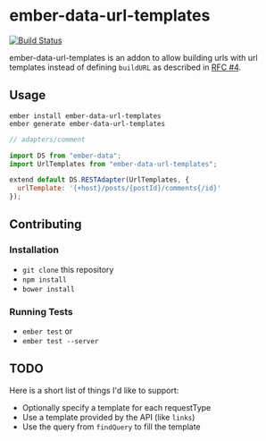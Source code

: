 # ember-data-url-templates

[![Build Status](https://travis-ci.org/amiel/ember-data-url-templates.svg)](https://travis-ci.org/amiel/ember-data-url-templates)

ember-data-url-templates is an addon to allow building urls with url templates instead of
defining `buildURL` as described in [RFC #4](https://github.com/emberjs/rfcs/pull/4).

## Usage

```shell
ember install ember-data-url-templates
ember generate ember-data-url-templates
```

```javascript
// adapters/comment

import DS from "ember-data";
import UrlTemplates from "ember-data-url-templates";

extend default DS.RESTAdapter(UrlTemplates, {
  urlTemplate: '{+host}/posts/{postId}/comments{/id}'
});
```

## Contributing

### Installation

* `git clone` this repository
* `npm install`
* `bower install`

### Running Tests

* `ember test` or
* `ember test --server`

## TODO

Here is a short list of things I'd like to support:

* Optionally specify a template for each requestType
* Use a template provided by the API (like `links`)
* Use the query from `findQuery` to fill the template
